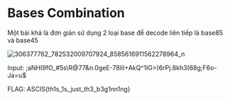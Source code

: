 # Bases Combination
Một bài khá là đơn giản sử dụng 2 loại base để decode liên tiếp là base85 và base45

![306377762_782532009707924_8585616911562278964_n](https://user-images.githubusercontent.com/97930158/196590248-4e1472c3-39ce-456b-83c8-4d832fd0972d.png)

Input:   ;aNHI9fO_#5s\R@77&n.0geE-78liI+AkQ^1IG>)6rPj.8kh3(68g;F6o-Ja=u$




FLAG: ASCIS{th1s_1s_just_th3_b3g1nn1ng}
